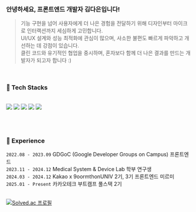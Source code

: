 

<div align="start">
<h3>안녕하세요, 프론트엔드 개발자 김다은입니다! </h3>

> 기능 구현을 넘어 사용자에게 더 나은 경험을 전달하기 위해 디자인부터 마이크로 인터랙션까지 세심하게 고민합니다.  
UI/UX 설계와 성능 최적화에 관심이 많으며, 사소한 불편도 빠르게 파악하고 개선하는 데 강점이 있습니다.  
클린 코드와 유기적인 협업을 중시하며, 혼자보다 함께 더 나은 결과를 만드는 개발자가 되고자 합니다 :)

<br>
<h3>💬 Tech Stacks </h3>
<br>

<img src="https://img.shields.io/badge/React-20232A?style=for-the-badge&logo=react&logoColor=61DAFB"> 
<img src="https://img.shields.io/badge/Next.js-20232A?style=for-the-badge&logo=Next.js&logoColor=white"> 
<img src="https://img.shields.io/badge/TypeScript-007ACC?style=for-the-badge&logo=typescript&logoColor=white">
<img src="https://img.shields.io/badge/JavaScript-F7DF1E?style=for-the-badge&logo=JavaScript&logoColor=white">
<img src="https://img.shields.io/badge/Python-3776AB?style=for-the-badge&logo=python&logoColor=white"> 

<br><br>
<h3>💬 Experience </h3>

`2022.08 - 2023.09` GDGoC (Google Developer Groups on Campus) 프론트엔드<br>
`2023.11 - 2024.12` Medical System & Device Lab 학부 연구생<br>
`2024.03 - 2024.12` Kakao x 9oormthonUNIV 2기, 3기 프론트엔드 미르미<br>
`2025.01 - Present` 카카오테크 부트캠프 풀스택 2기<br>
<br>
<div align="start">

  [![Solved.ac
프로필](http://mazassumnida.wtf/api/v2/generate_badge?boj=dani1552)](https://solved.ac/dani1552)

</div>
